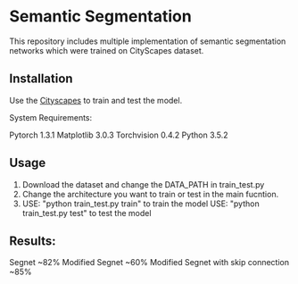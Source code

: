 # Semantic Segmentation

This repository includes multiple implementation of semantic segmentation networks which were trained on CityScapes dataset. 

## Installation

Use the [Cityscapes](https://www.cityscapes-dataset.com/) to train and test the model.

System Requirements:

Pytorch 1.3.1
Matplotlib 3.0.3
Torchvision 0.4.2
Python 3.5.2

## Usage

1) Download the dataset and change the DATA_PATH in train_test.py
2) Change the architecture you want to train or test in the main fucntion.
3) USE: "python train_test.py train" to train the model
   USE: "python train_test.py test" to test the model


## Results:
Segnet ~82%
Modified Segnet ~60%
Modified Segnet with skip connection ~85%
